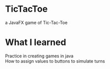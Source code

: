 # TicTacToe
a JavaFX game of Tic-Tac-Toe
# What I learned 
Practice in creating games in java <br >
How to assign values to buttons to simulate turns <br >
